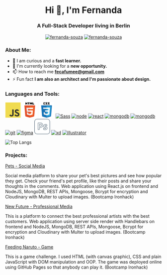 <h1 align="center">Hi 👋, I'm Fernanda</h1>

<h3 align="center">A Full-Stack Developer living in Berlin</h3>
<p align="center">
<a href="https://www.linkedin.com/in/fernanda-souza-928989239/" target="blank"><img align="center" src="https://img.shields.io/badge/LinkedIn-0077B5?style=for-the-badge&logo=linkedin&logoColor=white" alt="fernanda-souza" /></a>
<a href = "mailto: fecafumee@gmail.com" target="blank"><img align="center" src="https://img.shields.io/badge/Gmail-D14836?style=for-the-badge&logo=gmail&logoColor=white" alt="fernanda-souza" /></a>
</p>

<h3 align="left">About Me:</h3>

- 🌱 I am curious and a **fast learner.**
- 🤝 I'm currently looking for a **new opportunity.**
- 📫 How to reach me **fecafumee@gmail.com**
- ⚡ Fun fact **I am also an architect and I'm passionate about design.**

<h3 align="left">Languages and Tools:</h3>

<p align="left">
  <a href="https://developer.mozilla.org/en-US/docs/Web/JavaScript" target="_blank" rel="noreferrer"> <img src="https://raw.githubusercontent.com/devicons/devicon/master/icons/javascript/javascript-original.svg" alt="javascript" width="50" height="50"/></a>
  <a href="https://www.w3.org/html/" target="_blank" rel="noreferrer"> <img src="https://raw.githubusercontent.com/devicons/devicon/master/icons/html5/html5-original-wordmark.svg" alt="html5" width="50" height="50"/></a>
  <a href="https://www.w3schools.com/css/" target="_blank" rel="noreferrer"> <img src="https://raw.githubusercontent.com/devicons/devicon/master/icons/css3/css3-original-wordmark.svg" alt="css3" width="50" height="50"/></a>
  <a href="https://www.w3schools.com/sass/" target="_blank" rel="noreferrer"> <img src="https://cdn.jsdelivr.net/gh/devicons/devicon/icons/sass/sass-original.svg" alt="Sass" width="50" height="50"/></a>
  <a href="https://www.w3schools.com/node/" target="_blank" rel="noreferrer"> <img src="https://cdn.jsdelivr.net/gh/devicons/devicon/icons/nodejs/nodejs-original-wordmark.svg" alt="node" width="50" height="50""/></a>
  <a href="https://www.w3schools.com/react/" target="_blank" rel="noreferrer"> <img src="https://cdn.jsdelivr.net/gh/devicons/devicon/icons/react/react-original.svg" alt="react" width="50" height="50""/></a>
  <a href="https://www.w3schools.com/mongodb/" target="_blank" rel="noreferrer"> <img src="https://cdn.jsdelivr.net/gh/devicons/devicon/icons/mongodb/mongodb-original-wordmark.svg" alt="mongodb" width="50" height="50"/></a>
  <a href="https://www.w3schools.com/express/" target="_blank" rel="noreferrer"> <img src="https://cdn.jsdelivr.net/gh/devicons/devicon/icons/express/express-original-wordmark.svg" alt="mongodb" width="50" height="50"/></a>
   <a href="https://www.w3schools.com/git/" target="_blank" rel="noreferrer"> <img src="https://cdn.jsdelivr.net/gh/devicons/devicon/icons/git/git-plain.svg" alt="git" width="50" height="50"/></a>
  <a href="https://www.figma.com/" target="_blank" rel="noreferrer"> <img src="https://www.vectorlogo.zone/logos/figma/figma-icon.svg" alt="figma" width="50" height="50"/></a>
  <a href="https://www.photoshop.com/en" target="_blank" rel="noreferrer"> <img src="https://raw.githubusercontent.com/devicons/devicon/master/icons/photoshop/photoshop-line.svg" alt="photoshop" width="50" height="50"/></a>
  <a href="https://www.adobe.com/products/xd.html" target="_blank" rel="noreferrer"> <img src="https://cdn.worldvectorlogo.com/logos/adobe-xd.svg" alt="xd" width="50" height="50"/></a>
  <a href="https://www.adobe.com/in/products/illustrator.html" target="_blank" rel="noreferrer"> <img src="https://www.vectorlogo.zone/logos/adobe_illustrator/adobe_illustrator-icon.svg" alt="illustrator" width="50" height="50"/></a>
</p>

![Top Langs](https://github-readme-stats.vercel.app/api/top-langs/?username=fercfmsouza&layout=compact)

<h3 align="left">Projects:</h3>
<p align="left">
 <a href="https://petssocialmedia.netlify.app" target="blank">Pets - Social Media</a>
  <p>Social media platform to share your pet's best pictures and see how popular they get. Check your friend's pet profile, like their posts and share your thoughts in the comments. Web application using React.js on frontend and NodeJS, MongoDB, REST APIs, Mongoose, Bcrypt for encryption and Cloudinary with Multer to upload images. (Bootcamp Ironhack)
  </p>
  
  <a href="https://newfuture.cyclic.app" target="blank">New Future - Professional Media</a>
  <p>This is a platform to connect the best professional artists with the best customers. Web application using server side render with Handlebars on frontend and NodeJS, MongoDB, REST APIs, Mongoose, Bcrypt for encryption and Cloudinary with Multer to upload images. (Bootcamp Ironhack)
  </p>
  
  <a href="https://fercfmsouza.github.io/feeding-naruto" target="blank">Feeding Naruto - Game</a>
  <p>This is a game challenge. I used HTML (with canvas graphic), CSS and plain JavaScript with DOM manipulation and OOP. The game was deployed online using GitHub Pages so that anybody can play it. (Bootcamp Ironhack)
  </p>
</p>

